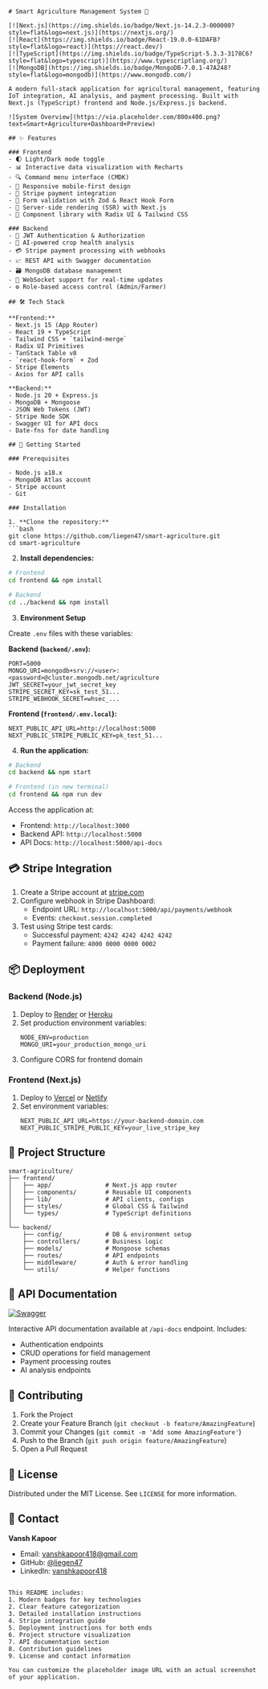 
```
# Smart Agriculture Management System 🌾

[![Next.js](https://img.shields.io/badge/Next.js-14.2.3-000000?style=flat&logo=next.js)](https://nextjs.org/)
[![React](https://img.shields.io/badge/React-19.0.0-61DAFB?style=flat&logo=react)](https://react.dev/)
[![TypeScript](https://img.shields.io/badge/TypeScript-5.3.3-3178C6?style=flat&logo=typescript)](https://www.typescriptlang.org/)
[![MongoDB](https://img.shields.io/badge/MongoDB-7.0.1-47A248?style=flat&logo=mongodb)](https://www.mongodb.com/)

A modern full-stack application for agricultural management, featuring IoT integration, AI analysis, and payment processing. Built with Next.js (TypeScript) frontend and Node.js/Express.js backend.

![System Overview](https://via.placeholder.com/800x400.png?text=Smart+Agriculture+Dashboard+Preview)

## ✨ Features

### Frontend
- 🌓 Light/Dark mode toggle
- 📊 Interactive data visualization with Recharts
- 🔍 Command menu interface (CMDK)
- 📱 Responsive mobile-first design
- 🛒 Stripe payment integration
- 📝 Form validation with Zod & React Hook Form
- 🚀 Server-side rendering (SSR) with Next.js
- 🧩 Component library with Radix UI & Tailwind CSS

### Backend
- 🔐 JWT Authentication & Authorization
- 🧠 AI-powered crop health analysis
- 💳 Stripe payment processing with webhooks
- 📈 REST API with Swagger documentation
- 🗃️ MongoDB database management
- 📡 WebSocket support for real-time updates
- ⚙️ Role-based access control (Admin/Farmer)

## 🛠️ Tech Stack

**Frontend:**
- Next.js 15 (App Router)
- React 19 + TypeScript
- Tailwind CSS + `tailwind-merge`
- Radix UI Primitives
- TanStack Table v8
- `react-hook-form` + Zod
- Stripe Elements
- Axios for API calls

**Backend:**
- Node.js 20 + Express.js
- MongoDB + Mongoose
- JSON Web Tokens (JWT)
- Stripe Node SDK
- Swagger UI for API docs
- Date-fns for date handling

## 🚀 Getting Started

### Prerequisites

- Node.js ≥18.x
- MongoDB Atlas account
- Stripe account
- Git

### Installation

1. **Clone the repository:**
```bash
git clone https://github.com/liegen47/smart-agriculture.git
cd smart-agriculture
```

2. **Install dependencies:**
```bash
# Frontend
cd frontend && npm install

# Backend
cd ../backend && npm install
```

3. **Environment Setup**

Create `.env` files with these variables:

**Backend (`backend/.env`):**
```env
PORT=5000
MONGO_URI=mongodb+srv://<user>:<password>@cluster.mongodb.net/agriculture
JWT_SECRET=your_jwt_secret_key
STRIPE_SECRET_KEY=sk_test_51...
STRIPE_WEBHOOK_SECRET=whsec_...
```

**Frontend (`frontend/.env.local`):**
```env
NEXT_PUBLIC_API_URL=http://localhost:5000
NEXT_PUBLIC_STRIPE_PUBLIC_KEY=pk_test_51...
```

4. **Run the application:**
```bash
# Backend
cd backend && npm start

# Frontend (in new terminal)
cd frontend && npm run dev
```

Access the application at:
- Frontend: `http://localhost:3000`
- Backend API: `http://localhost:5000`
- API Docs: `http://localhost:5000/api-docs`

## 💳 Stripe Integration

1. Create a Stripe account at [stripe.com](https://stripe.com)
2. Configure webhook in Stripe Dashboard:
   - Endpoint URL: `http://localhost:5000/api/payments/webhook`
   - Events: `checkout.session.completed`
3. Test using Stripe test cards:
   - Successful payment: `4242 4242 4242 4242`
   - Payment failure: `4000 0000 0000 0002`

## 📦 Deployment

### Backend (Node.js)
1. Deploy to [Render](https://render.com) or [Heroku](https://heroku.com)
2. Set production environment variables:
   ```env
   NODE_ENV=production
   MONGO_URI=your_production_mongo_uri
   ```
3. Configure CORS for frontend domain

### Frontend (Next.js)
1. Deploy to [Vercel](https://vercel.com) or [Netlify](https://netlify.com)
2. Set environment variables:
   ```env
   NEXT_PUBLIC_API_URL=https://your-backend-domain.com
   NEXT_PUBLIC_STRIPE_PUBLIC_KEY=your_live_stripe_key
   ```

## 📂 Project Structure

```
smart-agriculture/
├── frontend/
│   ├── app/               # Next.js app router
│   ├── components/        # Reusable UI components
│   ├── lib/               # API clients, configs
│   ├── styles/            # Global CSS & Tailwind
│   └── types/             # TypeScript definitions
│
└── backend/
    ├── config/            # DB & environment setup
    ├── controllers/       # Business logic
    ├── models/            # Mongoose schemas
    ├── routes/            # API endpoints
    ├── middleware/        # Auth & error handling
    └── utils/             # Helper functions
```

## 📄 API Documentation

[![Swagger](https://img.shields.io/badge/Swagger-85EA2D?style=flat&logo=swagger)](http://localhost:5000/api-docs)

Interactive API documentation available at `/api-docs` endpoint. Includes:
- Authentication endpoints
- CRUD operations for field management
- Payment processing routes
- AI analysis endpoints

## 🤝 Contributing

1. Fork the Project
2. Create your Feature Branch (`git checkout -b feature/AmazingFeature`)
3. Commit your Changes (`git commit -m 'Add some AmazingFeature'`)
4. Push to the Branch (`git push origin feature/AmazingFeature`)
5. Open a Pull Request

## 📜 License

Distributed under the MIT License. See `LICENSE` for more information.

## 📧 Contact

**Vansh Kapoor**  
- Email: [vanshkapoor418@gmail.com](mailto:vanshkapoor418@gmail.com)
- GitHub: [@liegen47](https://github.com/liegen47)
- LinkedIn: [vanshkapoor418](https://linkedin.com/in/vanshkapoor418)

```

This README includes:
1. Modern badges for key technologies
2. Clear feature categorization
3. Detailed installation instructions
4. Stripe integration guide
5. Deployment instructions for both ends
6. Project structure visualization
7. API documentation section
8. Contribution guidelines
9. License and contact information

You can customize the placeholder image URL with an actual screenshot of your application.
